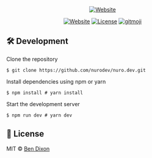 <div align="center">

<a target="_blank" href="https://nuro.dev">
    <img alt='Website' src=".github/assets/screenshot.png" />
</a>

[![Website](https://img.shields.io/badge/%20%F0%9F%8F%A1%20website-0072ff.svg?longCache=true&style=for-the-badge)](https://nuro.dev) 
[![License](https://img.shields.io/badge/-mit-red.svg?longCache=true&style=for-the-badge)](http://www.gnu.org/licenses/) 
[![gitmoji](https://img.shields.io/badge/-%20%F0%9F%98%9C%20%F0%9F%98%8D-FFDD67.svg?longCache=true&style=for-the-badge)](https://gitmoji.carloscuesta.me/)

</div>

## 🛠 Development

Clone the repository
```shell
$ git clone https://github.com/nurodev/nuro.dev.git
```

Install dependencies using npm or yarn
```shell
$ npm install # yarn install 
```

Start the development server
```shell
$ npm run dev # yarn dev
```

## 📄 License

MIT © [Ben Dixon](https://github.com/nurodev/nuro.dev/blob/main/LICENSE)
